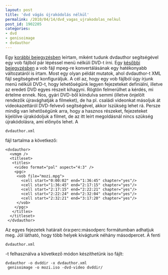 ```yaml
---
layout: post
title: 'dvd vágás újrakódolás nélkül'
permalink: /2010/04/14/dvd_vagas_ujrakodolas_nelkul
post_id: 1902205
categories: 
- dvd
- genisoimage
- dvdauthor
---
```


Egy 
[korábbi bejegyzésben](http://commandline.blog.hu/2010/03/05/dvdauthor) leírtam, miként tudunk dvdauthor segítségével egy vob fájlból pár lépéssel menü nélküli DVD-t írni. Egy 
[későbbi bejegyzésben](http://commandline.blog.hu/2010/03/17/process_helyettesites) a vob fájl mpeg-re konvertálásának egy hatékonyabb változatáról is írtam. 
Most egy olyan példát mutatok, ahol dvdauthor-t XML fájl segítségével konfiguráljuk. A cél az, hogy egy vob fájlból úgy írjunk menü nélküli DVD-t, hogy lehetőségünk legyen fejezeteket definiálni, illetve az eredeti DVD egyes részeit kihagyni. Rögtön felmerülhet a kérdés, mi értelme ennek. Nos, gyári DVD-ből kiindulva semmi (illetve önjelölt rendezők újravághatják a filmeket), de ha pl. családi videonkat másoljuk át videokazettáról DVD-felvevő segítségével, akkor lszükség lehet rá. 
Persze mindig van lehetőségünk arra, hogy a hasznos részeket, fejezeteket kijelölve újrakódoljuk a filmet, de az itt leírt megoldásnál nincs szükség újrakódolásra, ami előnyös lehet. 
A 
```
dvdauthor.xml
```
 fájl tartalma a következő: 
```
<dvdauthor>
  <vmgm />
  <titleset>
   <titles>
    <video format="pal" aspect="4:3" />
    <pgc>
     <vob file="mozi.mpg">
       <cell start="0:00:02" end="1:36:45" chapter="yes"/>
       <cell start="1:36:45" end="2:17:15" chapter="yes"/>
       <cell start="2:17:15" end="2:22:21" chapter="yes"/>
       <cell start="2:22:24" end="2:32:04" chapter="yes"/>
       <cell start="2:32:21" end="3:17:20" chapter="yes"/>
     </vob>
    </pgc>
   </titles>
  </titleset>
 </dvdauthor>
``` 
Az egyes fejezetek határait óra:perc:másodperc formátumban adhatjuk meg. Jól látható, hogy több helyek kivágtunk néhány másodpercet. 
A fenti 
```
dvdauthor.xml
```
-t felhasználva a következő módon készíthetünk iso fájlt: 
```
dvdauthor -o dvddir -x dvdauthor.xml
 genisoimage -o mozi.iso -dvd-video dvddir/
```
  